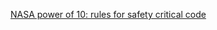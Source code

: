 [NASA power of 10: rules for safety critical code](https://en.wikipedia.org/wiki/The_Power_of_10:_Rules_for_Developing_Safety-Critical_Code)
